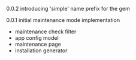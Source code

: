 0.0.2 introducing 'simple' name prefix for the gem

0.0.1 initial maintenance mode implementation
- maintenance check filter
- app config model
- maintenance page
- installation generator